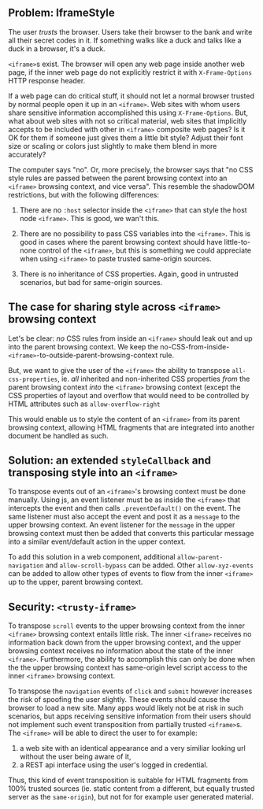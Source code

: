 ## Problem: IframeStyle

The user *trusts* the browser. Users take their browser to the bank and write all their secret 
codes in it. If something walks like a duck and talks like a duck in a browser, it's a duck.

`<iframe>`s exist. The browser will open any web page inside another web page,
if the inner web page do not explicitly restrict it with `X-Frame-Options` HTTP response header.

If a web page can do critical stuff, it should not let a normal browser trusted by normal people
open it up in an `<iframe>`. Web sites with whom users share sensitive information accomplished 
this using `X-Frame-Options`. But, what about web sites with not so critical material, web sites 
that implicitly accepts to be included with other in `<iframe>` composite web pages? Is it OK for
them if someone just gives them a little bit style? Adjust their font size or scaling or colors
just slightly to make them blend in more accurately?

The computer says "no". Or, more precisely, the browser says that "no CSS style rules are passed
between the parent browsing context into an `<iframe>` browsing context, and vice versa".
This resemble the shadowDOM restrictions, but with the following differences:

1. There are no `:host` selector inside the `<iframe>` that can style the host node `<iframe>`.
   This is good, we wan't this.
   
2. There are no possibility to pass CSS variables into the `<iframe>`. This is good in cases where
   the parent browsing context should have little-to-none control of the `<iframe>`, but
   this is something we could appreciate when using `<iframe>` to paste trusted same-origin sources.
   
3. There is no inheritance of CSS properties. Again, good in untrusted scenarios, but bad for
   same-origin sources.

## The case for sharing style across `<iframe>` browsing context

Let's be clear: *no* CSS rules from inside an `<iframe>` should leak out and up into the parent
browsing context. We keep the no-CSS-from-inside-`<iframe>`-to-outside-parent-browsing-context rule.

But, we want to give the user of the `<iframe>` the ability to transpose `all-css-properties`, ie.
*all* inherited and non-inherited CSS properties *from* the parent browsing context *into* the 
`<iframe>` browsing context (except the CSS properties of layout and overflow that would need to
be controlled by HTML attributes such as `allow-overflow-right`

This would enable us to style the content of an `<iframe>` from its parent browsing context, allowing
HTML fragments that are integrated into another document be handled as such.

## Solution: an extended `styleCallback` and transposing style into an `<iframe>`


To transpose events out of an `<iframe>`'s browsing context must be done manually. 
Using js, an event listener must be as inside the `<iframe>` that intercepts the event and 
then calls `.preventDefault()` on the event.
The same listener must also accept the event and post it as a `message` to the upper browsing context.
An event listener for the `message` in the upper browsing context must then be added that converts this 
particular message into a similar event/default action in the upper context.

To add this solution in a web component, additional `allow-parent-navigation` and `allow-scroll-bypass`
can be added. Other `allow-xyz-events` can be added to allow other types of events to flow from the 
inner `<iframe>` up to the upper, parent browsing context.

## Security: `<trusty-iframe>`

To transpose `scroll` events to the upper browsing context from the inner `<iframe>` browsing context 
entails little risk. The inner `<iframe>` receives no information back down from the upper browsing context,
and the upper browsing context receives no information about the state of the inner `<iframe>`.
Furthermore, the ability to accomplish this can only be done when the the upper browsing context has
same-origin level script access to the inner `<iframe>` browsing context.

To transpose the `navigation` events of `click` and `submit` however increases the risk of spoofing the
user slightly. These events should cause the browser to load a new site. Many apps would likely not be 
at risk in such scenarios, but apps receiving sensitive information from their users should not 
implement such event transposition from partially trusted `<iframe>`s. The `<iframe>` will be able
to direct the user to for example:
1. a web site with an identical appearance and a very similiar looking url without the user 
   being aware of it, 
2. a REST api interface using the user's logged in credential.

Thus, this kind of event transposition is suitable for HTML fragments from 100% trusted sources (ie.
static content from a different, but equally trusted server as the `same-origin`), but not for
for example user generated material.

